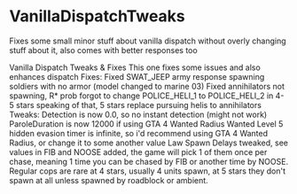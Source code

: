 # VanillaDispatchTweaks
Fixes some small minor stuff about vanilla dispatch without overly changing stuff about it, also comes with better responses too

Vanilla Dispatch Tweaks & Fixes
This one fixes some issues and also enhances dispatch
Fixes:
Fixed SWAT_JEEP army response spawning soldiers with no armor (model changed to marine 03)
Fixed annihilators not spawning, R* prob forgot to change POLICE_HELI_1 to POLICE_HELI_2 in 4-5 stars
speaking of that, 5 stars replace pursuing helis to annihilators
Tweaks:
Detection is now 0.0, so no instant detection (might not work)
ParoleDuration is now 12000 if using GTA 4 Wanted Radius
Wanted Level 5 hidden evasion timer is infinite, so i'd recommend using GTA 4 Wanted Radius, or change it to some another value
Law Spawn Delays tweaked, see values in <LawSpawnDelayMin>
FIB and NOOSE added, the game will pick 1 of them once per chase, meaning 1 time you can be chased by FIB or another time by NOOSE.
Regular cops are rare at 4 stars, usually 4 units spawn, at 5 stars they don't spawn at all unless spawned by roadblock or ambient.
